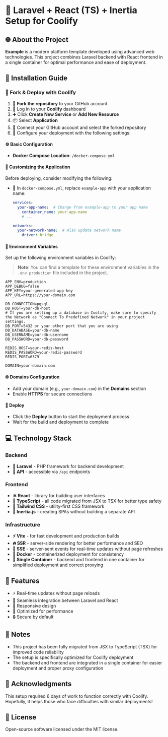 # 🚀 Laravel + React (TS) + Inertia Setup for Coolify

## 🌐 About the Project
**Example** is a modern platform template developed using advanced web technologies. This project combines Laravel backend with React frontend in a single container for optimal performance and ease of deployment.

## 🔧 Installation Guide

### 🔄 Fork & Deploy with Coolify

1. 🍴 **Fork the repository** to your GitHub account
2. 🔐 Log in to your **Coolify** dashboard
3. ➕ Click **Create New Service** or **Add New Resource**
4. 📦 Select **Application**
5. 🔗 Connect your GitHub account and select the forked repository
6. 📝 Configure your deployment with the following settings:

#### ⚙️ Basic Configuration
- **Docker Compose Location**: `/docker-compose.yml`

#### 📄 Customizing the Application
Before deploying, consider modifying the following:

- 🔄 In `docker-compose.yml`, replace `example-app` with your application name:
  ```yaml
  services:
    your-app-name:  # Change from example-app to your app name
      container_name: your-app-name
      # ...
  
  networks:
    your-network-name:  # Also update network name
      driver: bridge
  ```

#### 🔑 Environment Variables
Set up the following environment variables in Coolify:

> **Note**: You can find a template for these environment variables in the `.env.production` file included in the project.

```
APP_ENV=production
APP_DEBUG=false
APP_KEY=your-generated-app-key
APP_URL=https://your-domain.com

DB_CONNECTION=pgsql
DB_HOST=your-db-host
# If you are setting up a database in Coolify, make sure to specify the Network as "Connect To Predefined Network" in your project settings.
DB_PORT=5432 or your other port that you are using
DB_DATABASE=your-db-name
DB_USERNAME=your-db-username
DB_PASSWORD=your-db-password

REDIS_HOST=your-redis-host
REDIS_PASSWORD=your-redis-password
REDIS_PORT=6379

DOMAIN=your-domain.com
```

#### 🌐 Domains Configuration
- Add your domain (e.g., `your-domain.com`) in the **Domains** section
- Enable **HTTPS** for secure connections

#### 🚀 Deploy
- Click the **Deploy** button to start the deployment process
- Wait for the build and deployment to complete

## 💻 Technology Stack

### Backend
- **🔧 Laravel** - PHP framework for backend development
- **🔄 API** - accessible via `/api` endpoints

### Frontend
- **⚛️ React** - library for building user interfaces
- **🔷 TypeScript** - all code migrated from JSX to TSX for better type safety
- **🎨 Tailwind CSS** - utility-first CSS framework
- **🔄 Inertia.js** - creating SPAs without building a separate API

### Infrastructure
- **⚡ Vite** - for fast development and production builds
- **🔥 SSR** - server-side rendering for better performance and SEO
- **📡 SSE** - server-sent events for real-time updates without page refreshes
- **🐳 Docker** - containerized deployment for consistency
- **🔗 Single Container** - backend and frontend in one container for simplified deployment and correct proxying

## 🧠 Features
- ⚡ Real-time updates without page reloads
- 🔄 Seamless integration between Laravel and React
- 📱 Responsive design
- 🚀 Optimized for performance
- 🔒 Secure by default

## 📝 Notes
- This project has been fully migrated from JSX to TypeScript (TSX) for improved code reliability
- The setup is specifically optimized for Coolify deployment
- The backend and frontend are integrated in a single container for easier deployment and proper proxy configuration

## 🙏 Acknowledgments
This setup required 6 days of work to function correctly with Coolify. Hopefully, it helps those who face difficulties with similar deployments!

## 📜 License
Open-source software licensed under the MIT license.

